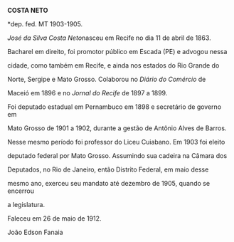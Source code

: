 **COSTA NETO**



\*dep. fed. MT 1903-1905.



*José da Silva Costa Neto*nasceu em Recife no dia 11 de abril de 1863.



Bacharel em direito, foi promotor público em Escada (PE) e advogou nessa

cidade, como também em Recife, e ainda nos estados do Rio Grande do

Norte, Sergipe e Mato Grosso. Colaborou no *Diário do Comércio* de

Maceió em 1896 e no *Jornal do Recife* de 1897 a 1899.



Foi deputado estadual em Pernambuco em 1898 e secretário de governo em

Mato Grosso de 1901 a 1902, durante a gestão de Antônio Alves de Barros.

Nesse mesmo período foi professor do Liceu Cuiabano. Em 1903 foi eleito

deputado federal por Mato Grosso. Assumindo sua cadeira na Câmara dos

Deputados, no Rio de Janeiro, então Distrito Federal, em maio desse

mesmo ano, exerceu seu mandato até dezembro de 1905, quando se encerrou

a legislatura.



Faleceu em 26 de maio de 1912.



João Edson Fanaia



